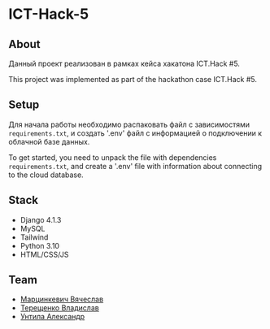 # ICT-Hack-5
## About

Данный проект реализован в рамках кейса хакатона ICT.Hack #5. 

This project was implemented as part of the hackathon case ICT.Hack #5.

## Setup
Для начала работы необходимо распаковать файл с зависимостями `requirements.txt`, и создать '.env' файл с информацией о 
подключении к облачной базе данных.

To get started, you need to unpack the file with dependencies `requirements.txt`, and create a '.env' file with 
information about connecting to the cloud database.

## Stack
* Django 4.1.3
* MySQL
* Tailwind
* Python 3.10
* HTML/CSS/JS

## Team
* [Марцинкевич Вячеслав][1]
* [Терещенко Владислав][2]
* [Унтила Александр][3]

[1]: https://github.com/slavamarcin
[2]: https://github.com/Vl-Tershch
[3]: https://github.com/UntilaAA
